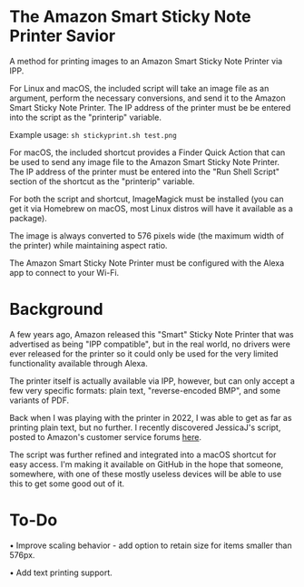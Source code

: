 # The Amazon Smart Sticky Note Printer Savior

A method for printing images to an Amazon Smart Sticky Note Printer via IPP.

For Linux and macOS, the included script will take an image file as an argument,
perform the necessary conversions, and send it to the Amazon Smart Sticky Note Printer.
The IP address of the printer must be be entered into the script as the "printerip"
variable.

Example usage: `sh stickyprint.sh test.png`

For macOS, the included shortcut provides a Finder Quick Action that can be
used to send any image file to the Amazon Smart Sticky Note Printer. The IP address of the
printer must be entered into the "Run Shell Script" section of the shortcut as the
"printerip" variable.

For both the script and shortcut, ImageMagick must be installed (you can get it via
Homebrew on macOS, most Linux distros will have it available as a package).

The image is always converted to 576 pixels wide (the maximum width of the printer)
while maintaining aspect ratio.

The Amazon Smart Sticky Note Printer must be configured with the Alexa app to
connect to your Wi-Fi.

# Background

A few years ago, Amazon released this "Smart" Sticky Note Printer that was advertised as
being "IPP compatible", but in the real world, no drivers were ever released for the
printer so it could only be used for the very limited functionality available through
Alexa.

The printer itself is actually available via IPP, however, but can only accept a few
very specific formats: plain text, "reverse-encoded BMP", and some variants of PDF.

Back when I was playing with the printer in 2022, I was able to get as far as printing
plain text, but no further. I recently discovered JessicaJ's script, posted to Amazon's
customer service forums [here](https://www.amazonforum.com/s/question/0D56Q000084k8NgSAI/how-to-connect-using-internet-printing-protocol-from-windows).

The script was further refined and integrated into a macOS shortcut for easy access. I'm
making it available on GitHub in the hope that someone, somewhere, with one of these mostly 
useless devices will be able to use this to get some good out of it.

# To-Do

• Improve scaling behavior - add option to retain size for items smaller than 576px.

• Add text printing support.
